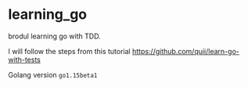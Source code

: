 # learning_go

brodul learning go with TDD.

I will follow the steps from this tutorial https://github.com/quii/learn-go-with-tests

Golang version `go1.15beta1`
